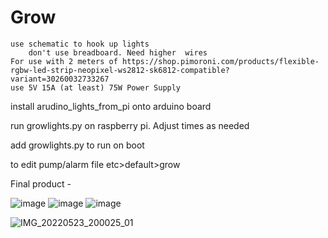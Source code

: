 # Grow

	use schematic to hook up lights
		don't use breadboard. Need higher  wires
	For use with 2 meters of https://shop.pimoroni.com/products/flexible-rgbw-led-strip-neopixel-ws2812-sk6812-compatible?variant=30260032733267
	use 5V 15A (at least) 75W Power Supply

install arudino_lights_from_pi onto arduino board

run growlights.py on raspberry pi. Adjust times as needed

add growlights.py to run on boot

to edit pump/alarm file etc>default>grow

Final product -

![image](https://user-images.githubusercontent.com/20630994/169087554-0ca1dc73-8d9c-4587-aa6e-05aa7650d16a.png)
![image](https://user-images.githubusercontent.com/20630994/169087631-3459b346-4987-4180-b49e-3af936accdce.png)
![image](https://user-images.githubusercontent.com/20630994/169087655-4dd71028-f17f-47b1-9e95-34ed12e78ae6.png)

![IMG_20220523_200025_01](https://user-images.githubusercontent.com/20630994/170363590-87ab4d67-444f-45d1-ab42-78deffac199e.jpg)
